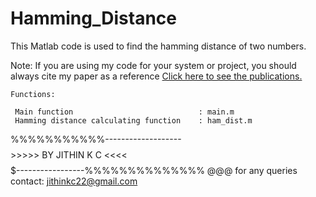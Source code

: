 # Hamming_Distance
This Matlab code is used to find the hamming distance of two numbers.

 Note: If you are using my code for your system or project, you should always cite my paper as a reference
 <a href ="https://docs.google.com/document/d/1AbCxFoUhdOCppM8novgCdOv0F9mqYe7HlBU7yX7Svx0/edit?usp=sharing">Click here to see the publications.</a>


    Functions:

     Main function                            : main.m
     Hamming distance calculating function    : ham_dist.m
     
     
     
  %%%%%%%%%%%-------------------$$$$$$$$>>>>> BY JITHIN K C <<<<$$$$$$$$$-----------------%%%%%%%%%%%%%% 
  @@@ for any queries contact: jithinkc22@gmail.com

